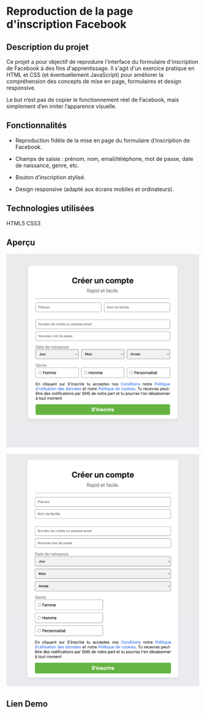 # Reproduction de la page d'inscription Facebook

## Description du projet

Ce projet a pour objectif de reproduire l'interface du formulaire d'inscription de Facebook à des fins d'apprentissage.
Il s'agit d'un exercice pratique en HTML et CSS (et éventuellement JavaScript) pour améliorer la compréhension des concepts de mise en page, formulaires et design responsive.

Le but n’est pas de copier le fonctionnement réel de Facebook, mais simplement d’en imiter l’apparence visuelle.

## Fonctionnalités

- Reproduction fidèle de la mise en page du formulaire d’inscription de Facebook.

- Champs de saisie : prénom, nom, email/téléphone, mot de passe, date de naissance, genre, etc.

- Bouton d’inscription stylisé.

- Design responsive (adapté aux écrans mobiles et ordinateurs).

## Technologies utilisées

HTML5
CSS3

## Aperçu

![Aperçu non responsive](./images/Capture.png)

![Aperçu responsive](./images/Responsive.png)

## Lien Demo
